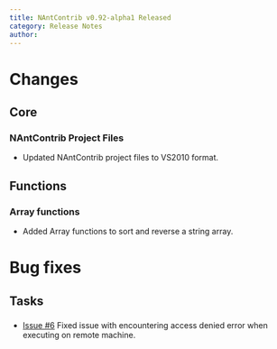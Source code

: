 ```yaml
---
title: NAntContrib v0.92-alpha1 Released
category: Release Notes
author: 
---
```


# Changes

## Core

### NAntContrib Project Files

* Updated NAntContrib project files to VS2010 format.

## Functions

### Array functions

* Added Array functions to sort and reverse a string array.

# Bug fixes

## Tasks

### <iisapppool>

* [Issue #6](https://github.com/nant/nantcontrib/issues/6) Fixed issue with <iisapppool> encountering access denied error when executing on remote machine.
